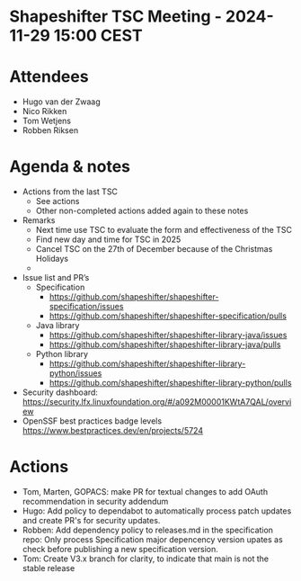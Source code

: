 # Shapeshifter TSC Meeting - 2024-11-29 15:00 CEST

# Attendees
- Hugo van der Zwaag
- Nico Rikken
- Tom Wetjens
- Robben Riksen

# Agenda & notes
- Actions from the last TSC
  - See actions
  - Other non-completed actions added again to these notes
- Remarks
  - Next time use TSC to evaluate the form and effectiveness of the TSC
  - Find new day and time for TSC in 2025
  - Cancel TSC on the 27th of December because of the Christmas Holidays
  - 
- Issue list and PR’s
  - Specification
      - https://github.com/shapeshifter/shapeshifter-specification/issues
      - https://github.com/shapeshifter/shapeshifter-specification/pulls
  - Java library
      - https://github.com/shapeshifter/shapeshifter-library-java/issues
      - https://github.com/shapeshifter/shapeshifter-library-java/pulls
  - Python library
      - https://github.com/shapeshifter/shapeshifter-library-python/issues
      - https://github.com/shapeshifter/shapeshifter-library-python/pulls
- Security dashboard: https://security.lfx.linuxfoundation.org/#/a092M00001KWtA7QAL/overview
- OpenSSF best practices badge levels https://www.bestpractices.dev/en/projects/5724

# Actions
- Tom, Marten, GOPACS: make PR for textual changes to add OAuth recommendation in security addendum
- Hugo: Add policy to dependabot to automatically process patch updates and create PR's for security updates.
- Robben: Add dependency policy to releases.md in the specification repo: Only process Specification major depencency version upates as check before publishing a new specification version.
- Tom: Create V3.x branch for clarity, to indicate that main is not the stable release
